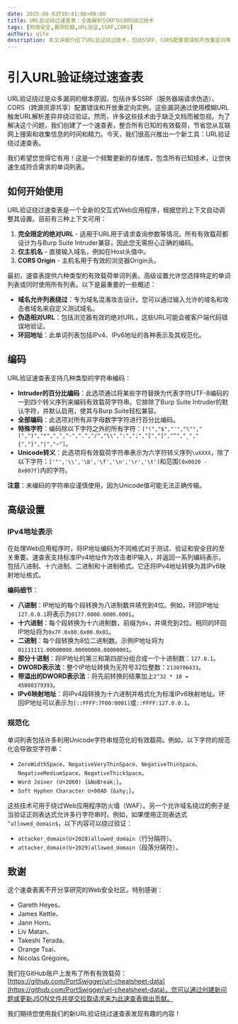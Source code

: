 ```yaml
---
date: 2025-08-03T10:41:06+08:00
title: URL验证绕过速查表：全面解析SSRF与CORS绕过技术
tags: [网络安全,漏洞挖掘,URL验证,SSRF,CORS]
authors: qife
description: 本文详细介绍了URL验证绕过技术，包括SSRF、CORS配置错误和开放重定向等漏洞的利用方法，并提供了交互式速查表工具，帮助安全测试人员快速生成有效载荷。
---
```


# 引入URL验证绕过速查表

URL验证绕过是众多漏洞的根本原因，包括许多SSRF（服务器端请求伪造）、CORS（跨源资源共享）配置错误和开放重定向实例。这些漏洞通过使用模糊URL触发URL解析差异并绕过验证。然而，许多这些技术由于缺乏文档而被忽视。为了解决这个问题，我们创建了一个速查表，整合所有已知的有效载荷，节省您从互联网上搜索和收集信息的时间和精力。今天，我们很高兴推出一个新工具：URL验证绕过速查表。

我们希望您觉得它有用！这是一个频繁更新的存储库，包含所有已知技术，让您快速生成符合需求的单词列表。

## 如何开始使用

URL验证绕过速查表是一个全新的交互式Web应用程序，根据您的上下文自动调整其设置。目前有三种上下文可用：

1. **完全限定的绝对URL** - 适用于URL用于请求查询参数等情况。所有有效载荷都设计为与Burp Suite Intruder兼容，因此您无需担心正确的编码。
2. **仅主机名** - 直接输入域名，例如在Host头值中。
3. **CORS Origin** - 主机名用于有效的浏览器Origin头。

最初，速查表提供六种类型的有效载荷单词列表。高级设置允许您选择特定的单词列表或同时使用所有列表。以下是最重要的一些概述：

- **域名允许列表绕过**：专为域名混淆攻击设计。您可以通过输入允许的域名和攻击者域名来自定义测试域名。
- **伪造相对URL**：包括浏览器有效的绝对URL，这些URL可能会被客户端代码错误地验证。
- **环回地址**：此单词列表包括IPv4、IPv6地址的各种表示及其规范化。

## 编码

URL验证速查表支持几种类型的字符串编码：

- **Intruder的百分比编码**：此选项通过将某些字符替换为代表字符UTF-8编码的一到四个转义序列来编码有效载荷字符串。它排除了Burp Suite Intruder的默认字符，并默认启用，使其与Burp Suite轻松兼容。
- **全部编码**：此选项对所有非字母数字字符进行百分比编码。
- **特殊字符**：编码除以下字符之外的所有字符：`["!","$","'","\"","(",")","*",",","-",".","/","\\",":",";","[","]","^","_","{","}","|","~"]`。
- **Unicode转义**：此选项将有效载荷字符串表示为六字符转义序列`\uXXXX`，除了以下字符：`['"','\\','\b','\f','\n','\r','\t']`和范围`[0x0020 - 0x007f]`内的字符。

**注意**：未编码的字符串应谨慎使用，因为Unicode值可能无法正确传输。

## 高级设置

### IPv4地址表示

在处理Web应用程序时，将IP地址编码为不同格式对于测试、验证和安全目的至关重要。速查表支持标准IPv4地址作为攻击者IP输入，并返回一系列编码表示，包括八进制、十六进制、二进制和十进制格式。它还将IPv4地址转换为其IPv6映射地址格式。

**编码细节**：
- **八进制**：IP地址的每个段转换为八进制数并填充到4位。例如，环回IP地址`127.0.0.1`将表示为`0177.0000.0000.0001`。
- **十六进制**：每个段转换为十六进制数，前缀为`0x`，并填充到2位。相同的环回IP地址将为`0x7F.0x00.0x00.0x01`。
- **二进制**：每个段转换为8位二进制数。示例IP地址将为`01111111.00000000.00000000.00000001`。
- **部分十进制**：将IP地址的第三和第四部分组合成一个十进制数：`127.0.1`。
- **DWORD表示法**：整个IP地址转换为无符号32位整数：`2130706433`。
- **带溢出的DWORD表示法**：将先前转换的结果加上`2^32 * 10 = 45080379393`。
- **IPv6映射地址**：将IPv4段转换为十六进制并格式化为标准IPv6映射地址。环回IP地址可以表示为`[::FFFF:7F00:0001]`或`::FFFF:127.0.0.1`。

### 规范化

单词列表包括许多利用Unicode字符串规范化的有效载荷。例如，以下字符的规范化会导致空字符串：

- `ZeroWidthSpace`、`NegativeVeryThinSpace`、`NegativeThinSpace`、`NegativeMediumSpace`、`NegativeThickSpace`。
- `Word Joiner (U+2060)`（`&NoBreak;`）。
- `Soft Hyphen Character U+00AD`（`&shy;`）。

这些技术可用于绕过Web应用程序防火墙（WAF）。另一个允许域名绕过的例子是当验证正则表达式允许多行字符串时。例如，如果使用正则表达式`^allowed_domain$`，以下内容可以绕过验证：

- `attacker_domain(U+2028)allowed_domain`（行分隔符）。
- `attacker_domain(U+2029)allowed_domain`（段落分隔符）。

## 致谢

这个速查表离不开分享研究的Web安全社区。特别感谢：

- Gareth Heyes、
- James Kettle、
- Jann Horn、
- Liv Matan、
- Takeshi Terada、
- Orange Tsai、
- Nicolas Grégoire。

我们在GitHub账户上发布了所有有效载荷：[https://github.com/PortSwigger/url-cheatsheet-data](https://github.com/PortSwigger/url-cheatsheet-data)，您可以通过创建新问题或更新JSON文件并提交拉取请求来为此速查表做出贡献。

我们期待您使用我们的新URL验证绕过速查表发现有趣的内容！